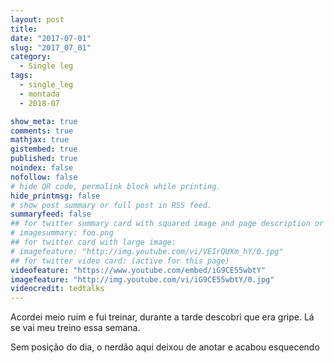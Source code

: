 ```yaml
---
layout: post
title:
date: "2017-07-01"
slug: "2017_07_01"
category:
  - Single leg
tags:
  - single_leg
  - montada
  - 2018-07

show_meta: true
comments: true
mathjax: true
gistembed: true
published: true
noindex: false
nofollow: false
# hide QR code, permalink block while printing.
hide_printmsg: false
# show post summary or full post in RSS feed.
summaryfeed: false
## for twitter summary card with squared image and page description or page excerpt:
# imagesummary: foo.png
## for twitter card with large image:
# imagefeature: "http://img.youtube.com/vi/VEIrQUXm_hY/0.jpg"
## for twitter video card: (active for this page)
videofeature: "https://www.youtube.com/embed/iG9CE55wbtY"
imagefeature: "http://img.youtube.com/vi/iG9CE55wbtY/0.jpg"
videocredit: tedtalks
---
```


Acordei meio ruim e fui treinar, durante a tarde descobri que era gripe. Lá se vai meu treino essa semana.

Sem posição do dia, o nerdão aqui deixou de anotar e acabou esquecendo
